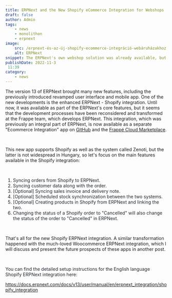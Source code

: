 ```yaml
---
title: ERPNext and the New Shopify eCommerce Integration for Webshops
draft: false
author: Admin
tags:
    - news
    - monolithon
    - erpnext
image:
    src: /erpnext-és-az-új-shopify-ecommerce-integráció-webáruházakhoz.png
    alt: ERPNext
snippet: The ERPNext's own webshop solution was already available, but now the Shopify integration has reached a new level.
publishDate: 2022-11-3
 11:39
category:
    - news
---
```


<p>The version 13 of ERPNext brought many new features, including the previously introduced revamped user interface and mobile app. One of the new developments is the enhanced ERPNext - Shopify integration. Until now, it was available as part of the ERPNext's core features, but it seems that the development processes have been reconsidered and transformed at the Frappe team, which develops ERPNext. This integration, which was previously an integral part of ERPNext, is now available as a separate "Ecommerce Integration" app on <a href="https://github.com/frappe/ecommerce_integrations" rel="noopener noreferrer">GitHub</a> and the <a href="https://frappecloud.com/marketplace/apps/ecommerce-integrations" rel="noopener noreferrer">Frappé Cloud Marketplace</a>.</p><p><br></p><p>This new app supports Shopify as well as the system called Zenoti, but the latter is not widespread in Hungary, so let's focus on the main features available in the Shopify integration:</p><p><br></p><ol><li data-list="bullet"><span class="ql-ui" contenteditable="false"></span><span style="color: rgb(31, 39, 46);">Syncing orders from Shopify to ERPNext.</span></li><li data-list="bullet"><span class="ql-ui" contenteditable="false"></span><span style="color: rgb(31, 39, 46);">Syncing customer data along with the order.</span></li><li data-list="bullet"><span class="ql-ui" contenteditable="false"></span><span style="color: rgb(31, 39, 46);">[Optional] Syncing sales invoice and delivery note.</span></li><li data-list="bullet"><span class="ql-ui" contenteditable="false"></span><span style="color: rgb(31, 39, 46);">[Optional] Scheduled stock synchronization between the two systems.</span></li><li data-list="bullet"><span class="ql-ui" contenteditable="false"></span><span style="color: rgb(31, 39, 46);">[Optional] Creating products in Shopify from ERPNext and linking the two.</span></li><li data-list="bullet"><span class="ql-ui" contenteditable="false"></span><span style="color: rgb(31, 39, 46);">Changing the status of a Shopify order to "Cancelled" will also change the status of the order to "Cancelled" in ERPNext.</span></li></ol><p><br></p><p>That's all for the new Shopify ERPNext integration. A similar transformation happened with the much-loved Woocommerce ERPNext integration, which I will discuss and present the future prospects of these apps in another post.</p><p><br></p><p><span style="color: rgb(31, 39, 46);">You can find the detailed setup instructions for the English language Shopify ERPNext integration here:</span></p><p><a href="https://docs.erpnext.com/docs/v13/user/manual/en/erpnext_integration/shopify_integration" rel="noopener noreferrer">https://docs.erpnext.com/docs/v13/user/manual/en/erpnext_integration/shopify_integration</a></p>
